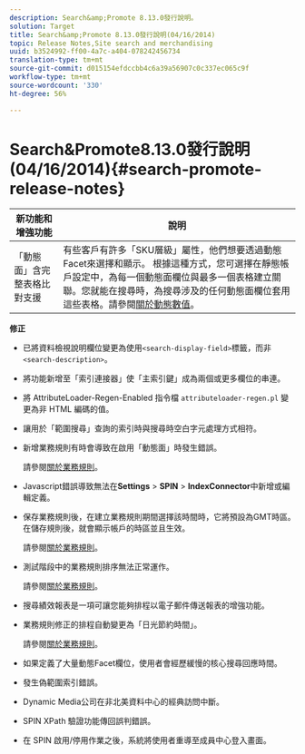 ```yaml
---
description: Search&amp;Promote 8.13.0發行說明。
solution: Target
title: Search&amp;Promote 8.13.0發行說明(04/16/2014)
topic: Release Notes,Site search and merchandising
uuid: b3524992-ff00-4a7c-a404-078242456734
translation-type: tm+mt
source-git-commit: d015154efdccbb4c6a39a56907c0c337ec065c9f
workflow-type: tm+mt
source-wordcount: '330'
ht-degree: 56%

---
```



# Search&amp;Promote8.13.0發行說明(04/16/2014){#search-promote-release-notes}

| 新功能和增強功能 | 說明 |
|----------------------------------------------|---------------------------------------------------------------------------------------------------------------------------------------------------------------------------------------------------------------------------------------------------------------------------------------------------------------------------------------------------------------------------------------------|
| 「動態面」含完整表格比對支援 | 有些客戶有許多「SKU層級」屬性，他們想要透過動態Facet來選擇和顯示。 根據這種方式，您可選擇在靜態帳戶設定中，為每一個動態面欄位與最多一個表格建立關聯。您就能在搜尋時，為搜尋涉及的任何動態面欄位套用這些表格。請參閱[關於動態數值](../c-about-design-menu/c-about-dynamic-facets.md#concept_E65A70C9C2E04804BF24FBE1B3CAD899)。 |

**修正**

* 已將資料檢視說明欄位變更為使用`<search-display-field>`標籤，而非`<search-description>`。
* 將功能新增至「索引連接器」使「主索引鍵」成為兩個或更多欄位的串連。
* 將 AttributeLoader-Regen-Enabled 指令檔 `attributeloader-regen.pl` 變更為非 HTML 編碼的值。
* 讓用於「範圍搜尋」查詢的索引時與搜尋時空白字元處理方式相符。
* 新增業務規則有時會導致在啟用「動態面」時發生錯誤。

   請參閱[關於業務規則](../c-about-rules-menu/c-about-business-rules.md#concept_2A93D76216754D3D8412CDEA00BD26BD)。

* Javascript錯誤導致無法在&#x200B;**Settings** > **SPIN** > **IndexConnector**&#x200B;中新增或編輯定義。
* 保存業務規則後，在建立業務規則期間選擇該時間時，它將預設為GMT時區。 在儲存規則後，就會顯示帳戶的時區並且生效。

   請參閱[關於業務規則](../c-about-rules-menu/c-about-business-rules.md#concept_2A93D76216754D3D8412CDEA00BD26BD)。

* 測試階段中的業務規則排序無法正常運作。

   請參閱[關於業務規則](../c-about-rules-menu/c-about-business-rules.md#concept_2A93D76216754D3D8412CDEA00BD26BD)。

* 搜尋績效報表是一項可讓您能夠排程以電子郵件傳送報表的增強功能。
* 業務規則修正的排程自動變更為「日光節約時間」。

   請參閱[關於業務規則](../c-about-rules-menu/c-about-business-rules.md#concept_2A93D76216754D3D8412CDEA00BD26BD)。

* 如果定義了大量動態Facet欄位，使用者會經歷緩慢的核心搜尋回應時間。
* 發生偽範圍索引錯誤。
* Dynamic Media公司在非北美資料中心的經典訪問中斷。
* SPIN XPath 驗證功能傳回誤判錯誤。

* 在 SPIN 啟用/停用作業之後，系統將使用者重導至成員中心登入畫面。

